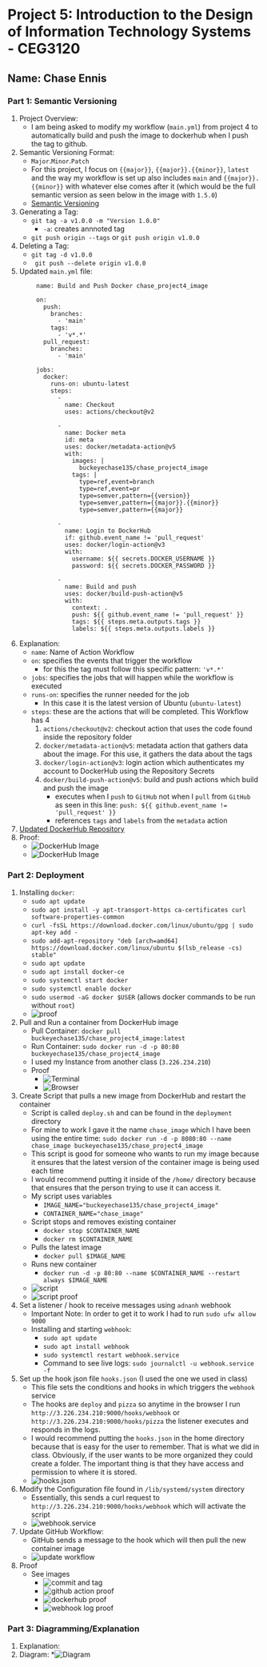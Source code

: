 # Project 5: Introduction to the Design of Information Technology Systems - CEG3120
   
## Name: Chase Ennis       
 
### Part 1: Semantic Versioning

1. Project Overview:
   * I am being asked to modify my workflow (`main.yml`) from project 4 to automatically build and push the image to dockerhub when I push the tag to github.
2. Semantic Versioning Format:
   * `Major`.`Minor`.`Patch`
   * For this project, I focus on `{{major}}`, `{{major}}.{{minor}}`, `latest` and the way my workflow is set up also includes `main` and `{{major}}.{{minor}}` with whatever else comes after it (which would be the full semantic version as seen below in the image with `1.5.0`) 
   * [Semantic Versioning](https://semver.org/)
3. Generating a Tag:
   * `git tag -a v1.0.0 -m "Version 1.0.0"`
     * `-a`: creates annnoted tag
   * `git push origin --tags` or `git push origin v1.0.0`
4. Deleting a Tag:
   * `git tag -d v1.0.0`
   * ` git push --delete origin v1.0.0` 
5. Updated `main.yml` file:

```
        name: Build and Push Docker chase_project4_image
        
        on:
          push:
            branches:
              - 'main'
            tags:
              - 'v*.*'
          pull_request:
            branches:
              - 'main'
        
        jobs:
          docker:
            runs-on: ubuntu-latest
            steps:
              -
                name: Checkout
                uses: actions/checkout@v2
        
              -
                name: Docker meta
                id: meta
                uses: docker/metadata-action@v5
                with:
                  images: |
                    buckeyechase135/chase_project4_image
                  tags: |
                    type=ref,event=branch
                    type=ref,event=pr
                    type=semver,pattern={{version}}
                    type=semver,pattern={{major}}.{{minor}}
                    type=semver,pattern={{major}}
        
              -
                name: Login to DockerHub
                if: github.event_name != 'pull_request'
                uses: docker/login-action@v3
                with:
                  username: ${{ secrets.DOCKER_USERNAME }}
                  password: ${{ secrets.DOCKER_PASSWORD }}
        
              -
                name: Build and push
                uses: docker/build-push-action@v5
                with:
                  context: .
                  push: ${{ github.event_name != 'pull_request' }}
                  tags: ${{ steps.meta.outputs.tags }}
                  labels: ${{ steps.meta.outputs.labels }}
```
6. Explanation:
   * `name`: Name of Action Workflow
   * `on`: specifies the events that trigger the workflow
      * for this the tag must follow this specific pattern: `'v*.*'`
   * `jobs`: specifies the jobs that will happen while the workflow is executed
   * `runs-on`: specifies the runner needed for the job
      * In this case it is the latest version of Ubuntu (`ubuntu-latest`)
   * `steps`: these are the actions that will be completed. This Workflow has 4
       1. `actions/checkout@v2`: checkout action that uses the code found inside the repository folder
       2. `docker/metadata-action@v5`: metadata action that gathers data about the image. For this use, it gathers the data about the tags
       3. `docker/login-action@v3`: login action which authenticates my account to DockerHub using the Repository Secrets
       4. `docker/build-push-action@v5`: build and push actions which build and push the image
           * executes when I `push` to `GitHub` not when I `pull` from `GitHub` as seen in this line: `push: ${{ github.event_name != 'pull_request' }}`
           * references `tags` and `labels` from the `metadata` action
7. [Updated DockerHub Repository](https://hub.docker.com/repository/docker/buckeyechase135/chase_project4_image/tags?page=1&ordering=last_updated)
8. Proof:
    * ![DockerHub Image](project5images/dockerhub1.png)
    * ![DockerHub Image](project5images/dockerhub2.png)
      
### Part 2: Deployment

1. Installing `docker`:
   * `sudo apt update`
   * `sudo apt install -y apt-transport-https ca-certificates curl software-properties-common`
   * `curl -fsSL https://download.docker.com/linux/ubuntu/gpg | sudo apt-key add -`
   * `sudo add-apt-repository "deb [arch=amd64] https://download.docker.com/linux/ubuntu $(lsb_release -cs) stable"`
   * `sudo apt update`
   * `sudo apt install docker-ce`
   * `sudo systemctl start docker`
   * `sudo systemctl enable docker`
   * `sudo usermod -aG docker $USER` (allows docker commands to be run without `root`)
   * ![proof](project5images/installdocker.png)
2. Pull and Run a container from DockerHub image
   * Pull Container: `docker pull buckeyechase135/chase_project4_image:latest`
   * Run Container: `sudo docker run -d -p 80:80 buckeyechase135/chase_project4_image`
   * I used my Instance from another class (`3.226.234.210`)
   * Proof
      * ![Terminal](project5images/startcontainer.png)
      * ![Browser](project5images/browser.png)
3. Create Script that pulls a new image from DockerHub and restart the container
   * Script is called `deploy.sh` and can be found in the `deployment` directory
   * For mine to work I gave it the name `chase_image` which I have been using the entire time: `sudo docker run -d -p 8080:80 --name chase_image buckeyechase135/chase_project4_image`
   * This script is good for someone who wants to run my image because it ensures that the latest version of the container image is being used each time
   * I would recommend putting it inside of the `/home/` directory because that ensures that the person trying to use it can access it.
   * My script uses variables
       * `IMAGE_NAME="buckeyechase135/chase_project4_image"`
       * `CONTAINER_NAME="chase_image"`
   * Script stops and removes existing container
       * `docker stop $CONTAINER_NAME`
       * `docker rm $CONTAINER_NAME`
   * Pulls the latest image
       * `docker pull $IMAGE_NAME`
   * Runs new container
       * `docker run -d -p 80:80 --name $CONTAINER_NAME --restart always $IMAGE_NAME`
   * ![script](project5images/deploysh.png)
   * ![script proof](project5images/runScript.png)
4. Set a listener / hook to receive messages using `adnanh` webhook
   * Important Note: In order to get it to work I had to run `sudo ufw allow 9000`
   * Installing and starting `webhook`:
       * `sudo apt update`
       * `sudo apt install webhook`
       * `sudo systemctl restart webhook.service`
       * Command to see live logs: `sudo journalctl -u webhook.service -f`
5. Set up the hook json file `hooks.json` (I used the one we used in class)
   * This file sets the conditions and hooks in which triggers the `webhook` service
   * The hooks are `deploy` and `pizza` so anytime in the browser I run `http://3.226.234.210:9000/hooks/webhook` or `http://3.226.234.210:9000/hooks/pizza` the listener executes and responds in the logs.
   * I would recommend putting the `hooks.json` in the home directory because that is easy for the user to remember. That is what we did in class. Obviously, if the user wants to be more organized they could create a folder. The important thing is that they have access and permission to where it is stored.
   * ![hooks.json](project5images/hooksjson.png)
6. Modify the Configuration file  found in `/lib/systemd/system` directory
   * Essentially, this sends a curl request to `http://3.226.234.210:9000/hooks/webhook` which will activate the script
   * ![webhook.service](project5images/webhookservice.png)
7. Update GitHub Workflow:
   * GitHub sends a message to the hook which will then pull the new container image
   * ![update workflow](project5images/updateWorkflow.png)
8. Proof
   * See images
      * ![commit and tag](project5images/tag.png)
      * ![github action proof](project5images/githubactionproof.png)
      * ![dockerhub proof](project5images/dockerhubproof.png)
      * ![webhook log proof](project5images/webhookproof.png)

### Part 3: Diagramming/Explanation

1. Explanation:
2. Diagram:
    *![Diagram](project5images/diagram.png)
